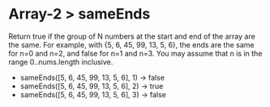 # Array-2 > sameEnds

Return true if the group of N numbers at the start and end of the array are the same. For example, with {5, 6, 45, 99, 13, 5, 6}, the ends are the same for n=0 and n=2, and false for n=1 and n=3. You may assume that n is in the range 0..nums.length inclusive.

- sameEnds([5, 6, 45, 99, 13, 5, 6], 1) → false
- sameEnds([5, 6, 45, 99, 13, 5, 6], 2) → true
- sameEnds([5, 6, 45, 99, 13, 5, 6], 3) → false